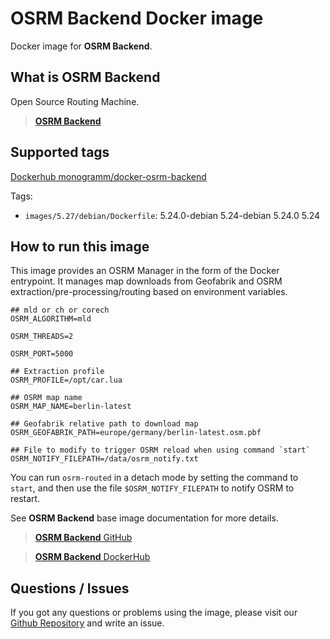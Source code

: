 # **OSRM Backend** Docker image

Docker image for **OSRM Backend**.

## What is **OSRM Backend**

Open Source Routing Machine.

> [**OSRM Backend**](http://project-osrm.org/)

## Supported tags

[Dockerhub monogramm/docker-osrm-backend](https://hub.docker.com/repository/docker/matrheusriios/osrm-backend/)

Tags:
-   `images/5.27/debian/Dockerfile`: 5.24.0-debian 5.24-debian 5.24.0 5.24 <!--+tags-->

## How to run this image

This image provides an OSRM Manager in the form of the Docker entrypoint.
It manages map downloads from Geofabrik and OSRM extraction/pre-processing/routing based on environment variables.

```shell
## mld or ch or corech
OSRM_ALGORITHM=mld

OSRM_THREADS=2

OSRM_PORT=5000

## Extraction profile
OSRM_PROFILE=/opt/car.lua

## OSRM map name
OSRM_MAP_NAME=berlin-latest

## Geofabrik relative path to download map
OSRM_GEOFABRIK_PATH=europe/germany/berlin-latest.osm.pbf

## File to modify to trigger OSRM reload when using command `start`
OSRM_NOTIFY_FILEPATH=/data/osrm_notify.txt
```

You can run `osrm-routed` in a detach mode by setting the command to `start`, and then use the file `$OSRM_NOTIFY_FILEPATH` to notify OSRM to restart.

See **OSRM Backend** base image documentation for more details.

> [**OSRM Backend** GitHub](https://github.com/Project-OSRM/osrm-backend)

> [**OSRM Backend** DockerHub](https://hub.docker.com/r/osrm/osrm-backend/)

## Questions / Issues

If you got any questions or problems using the image, please visit our [Github Repository](https://github.com/matheusriios/docker-osrm-backend/) and write an issue.